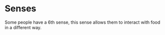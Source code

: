 # Senses

Some people have a 6th sense, this sense allows them to interact with food in a different way.
